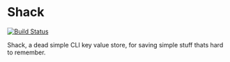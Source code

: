 # Shack 

[![Build Status](https://travis-ci.org/saresend/shack.svg?branch=master)](https://travis-ci.org/saresend/shack)


Shack, a dead simple CLI key value store, for saving simple stuff thats hard to remember. 